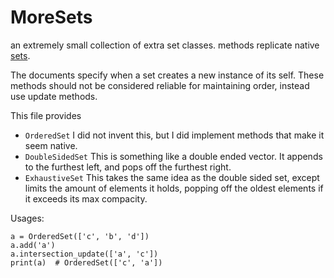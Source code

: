 # MoreSets
an extremely small collection of extra set classes. methods replicate native [sets](https://docs.python.org/2/library/sets.html).


The documents specify when a set creates a new instance of its self. These methods should not be considered reliable for maintaining order, instead use update methods.

This file provides
  - `OrderedSet` I did not invent this, but I did implement methods that make it seem native.
  - `DoubleSidedSet` This is something like a double ended vector. It appends to the furthest left, and pops off the furthest right.
  - `ExhaustiveSet` This takes the same idea as the double sided set, except limits the amount of elements it holds, popping off the oldest elements if it exceeds its max compacity.

Usages:

    a = OrderedSet(['c', 'b', 'd'])
    a.add('a')
    a.intersection_update(['a', 'c'])
    print(a)  # OrderedSet(['c', 'a'])
    
